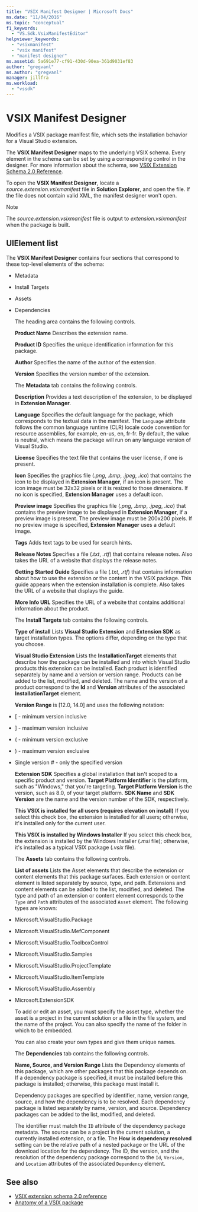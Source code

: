 ```yaml
---
title: "VSIX Manifest Designer | Microsoft Docs"
ms.date: "11/04/2016"
ms.topic: "conceptual"
f1_keywords:
  - "VS.Sdk.VsixManifestEditor"
helpviewer_keywords:
  - "vsixmanifest"
  - "vsix manifest"
  - "manifest designer"
ms.assetid: 5a691e77-cf91-430d-90ea-361d9031ef83
author: "gregvanl"
ms.author: "gregvanl"
manager: jillfra
ms.workload:
  - "vssdk"
---
```

# VSIX Manifest Designer
Modifies a VSIX package manifest file, which sets the installation behavior for a Visual Studio extension.

 The **VSIX Manifest Designer** maps to the underlying VSIX schema. Every element in the schema can be set by using a corresponding control in the designer. For more information about the schema, see [VSIX Extension Schema 2.0 Reference](../extensibility/vsix-extension-schema-2-0-reference.md).

 To open the **VSIX Manifest Designer**, locate a *source.extension.vsixmanifest* file in **Solution Explorer**, and open the file. If the file does not contain valid XML, the manifest designer won't open.

> [!NOTE]
>  The *source.extension.vsixmanifest* file is output to *extension.vsixmanifest* when the package is built.

## UIElement list
 The **VSIX Manifest Designer** contains four sections that correspond to these top-level elements of the schema:

- Metadata

- Install Targets

- Assets

- Dependencies

  The heading area contains the following controls.

  **Product Name**
  Describes the extension name.

  **Product ID**
  Specifies the unique identification information for this package.

  **Author**
  Specifies the name of the author of the extension.

  **Version**
  Specifies the version number of the extension.

  The **Metadata** tab contains the following controls.

  **Description**
  Provides a text description of the extension, to be displayed in **Extension Manager**.

  **Language**
  Specifies the default language for the package, which corresponds to the textual data in the manifest. The `Language` attribute follows the common language runtime (CLR) locale code convention for resource assemblies, for example, en-us, en, fr-fr. By default, the value is neutral, which means the package will run on any language version of Visual Studio.

  **License**
  Specifies the text file that contains the user license, if one is present.

  **Icon**
  Specifies the graphics file (*.png*, *.bmp*, *.jpeg*, *.ico*) that contains the icon to be displayed in **Extension Manager**, if an icon is present. The icon image must be 32x32 pixels or it is resized to those dimensions. If no icon is specified, **Extension Manager** uses a default icon.

  **Preview image**
  Specifies the graphics file (*.png*, *.bmp*, *.jpeg*, *.ico*) that contains the preview image to be displayed in **Extension Manager**, if a preview image is present. The preview image must be 200x200 pixels. If no preview image is specified, **Extension Manager** uses a default image.

  **Tags**
  Adds text tags to be used for search hints.

  **Release Notes**
  Specifies a file (*.txt*, *.rtf*) that contains release notes. Also takes the URL of a website that displays the release notes.

  **Getting Started Guide**
  Specifies a file (*.txt*, *.rtf*) that contains information about how to use the extension or the content in the VSIX package. This guide appears when the extension installation is complete. Also takes the URL of a website that displays the guide.

  **More Info URL**
  Specifies the URL of a website that contains additional information about the product.

  The **Install Targets** tab contains the following controls.

  **Type of install**
  Lists **Visual Studio Extension** and **Extension SDK** as target installation types. The options differ, depending on the type that you choose.

  **Visual Studio Extension**
  Lists the **InstallationTarget** elements that describe how the package can be installed and into which Visual Studio products this extension can be installed. Each product is identified separately by name and a version or version range. Products can be added to the list, modified, and deleted. The name and the version of a product correspond to the **Id** and **Version** attributes of the associated **InstallationTarget** element.

  **Version Range** is [12.0, 14.0] and uses the following notation:

- [ - minimum version inclusive

- ] - maximum version inclusive

- ( - minimum version exclusive

- ) - maximum version exclusive

- Single version # - only the specified version

  **Extension SDK**
  Specifies a global installation that isn't scoped to a specific product and version. **Target Platform Identifier** is the platform, such as "Windows," that you're targeting. **Target Platform Version** is the version, such as 8.0, of your target platform. **SDK Name** and **SDK Version** are the name and the version number of the SDK, respectively.

  **This VSIX is installed for all users (requires elevation on install)**
  If you select this check box, the extension is installed for all users; otherwise, it's installed only for the current user.

  **This VSIX is installed by Windows Installer**
  If  you select this check box, the extension is installed by the Windows Installer (*.msi* file); otherwise, it's installed as a typical VSIX package (*.vsix* file).

  The **Assets** tab contains the following controls.

  **List of assets**
  Lists the Asset elements that describe the extension or content elements that this package surfaces. Each extension or content element is listed separately by source, type, and path. Extensions and content elements can be added to the list, modified, and deleted. The type and path of an extension or content element corresponds to the `Type` and `Path` attributes of the associated `Asset` element. The following types are known:

- Microsoft.VisualStudio.Package

- Microsoft.VisualStudio.MefComponent

- Microsoft.VisualStudio.ToolboxControl

- Microsoft.VisualStudio.Samples

- Microsoft.VisualStudio.ProjectTemplate

- Microsoft.VisualStudio.ItemTemplate

- Microsoft.VisualStudio.Assembly

- Microsoft.ExtensionSDK

  To add or edit an asset, you must specify the asset type, whether the asset is a project in the current solution or a file in the file system, and the name of the project. You can also specify the name of the folder in which to be embedded.

  You can also create your own types and give them unique names.

  The **Dependencies** tab contains the following controls.

  **Name, Source, and Version Range**
  Lists the Dependency elements of this package, which are other packages that this package depends on. If a dependency package is specified, it must be installed before this package is installed; otherwise, this package must install it.

  Dependency packages are specified by identifier, name, version range, source, and how the dependency is to be resolved. Each dependency package is listed separately by name, version, and source. Dependency packages can be added to the list, modified, and deleted.

  The identifier must match the `ID` attribute of the dependency package metadata. The source can be a project in the current solution, a currently installed extension, or a file. The **How is dependency resolved** setting can be the relative path of a nested package or the URL of the download location for the dependency. The ID, the version, and the resolution of the dependency package correspond to the `Id`, `Version`, and `Location` attributes of the associated `Dependency` element.

## See also
- [VSIX extension schema 2.0 reference](../extensibility/vsix-extension-schema-2-0-reference.md)
- [Anatomy of a VSIX package](../extensibility/anatomy-of-a-vsix-package.md)